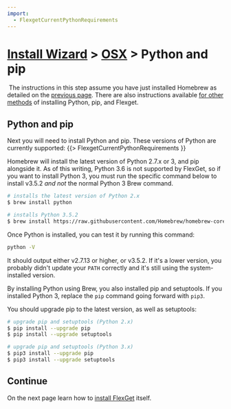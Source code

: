 ```yaml
---
import:
  - FlexgetCurrentPythonRequirements
---
```


# [Install Wizard](/InstallWizard) > [OSX](/InstallWizard/OSX) > Python and pip

<div class="alert alert-info" role="alert">
<span class="glyphicon glyphicon-info-sign"></span>
&nbsp;The instructions in this step assume you have just installed Homebrew as detailed on the <a href="/InstallWizard/OSX">previous page</a>. There are also instructions available <a href="/InstallWizard/OSX/OtherMethods">for other methods</a> of installing Python, pip, and Flexget.
</div>

## Python and pip
Next you will need to install Python and pip. These versions of Python are currently supported:
{{> FlexgetCurrentPythonRequirements }}


Homebrew will install the latest version of Python 2.7.x or 3, and pip alongside it. As of this writing, Python 3.6 is not supported by FlexGet, so if you want to install Python 3, you must run the specific command below to install v3.5.2 *and not* the normal Python 3 Brew command.

```bash
# installs the latest version of Python 2.x
$ brew install python

# installs Python 3.5.2
$ brew install https://raw.githubusercontent.com/Homebrew/homebrew-core/ec545d45d4512ace3570782283df4ecda6bb0044/Formula/python3.rb
```

Once Python is installed, you can test it by running this command:
```bash
python -V
```
It should output either v2.7.13 or higher, or v3.5.2. If it's a lower version, you probably didn't update your `PATH` correctly and it's still using the system-installed version.

By installing Python using Brew, you also installed pip and setuptools. If you installed Python 3, replace the `pip` command going forward with `pip3`.

You should upgrade pip to the latest version, as well as setuptools:
```bash
# upgrade pip and setuptools (Python 2.x)
$ pip install --upgrade pip
$ pip install --upgrade setuptools

# upgrade pip and setuptools (Python 3.x)
$ pip3 install --upgrade pip
$ pip3 install --upgrade setuptools
```

## Continue

On the next page learn how to [install FlexGet](/InstallWizard/OSX/Flexget) itself.